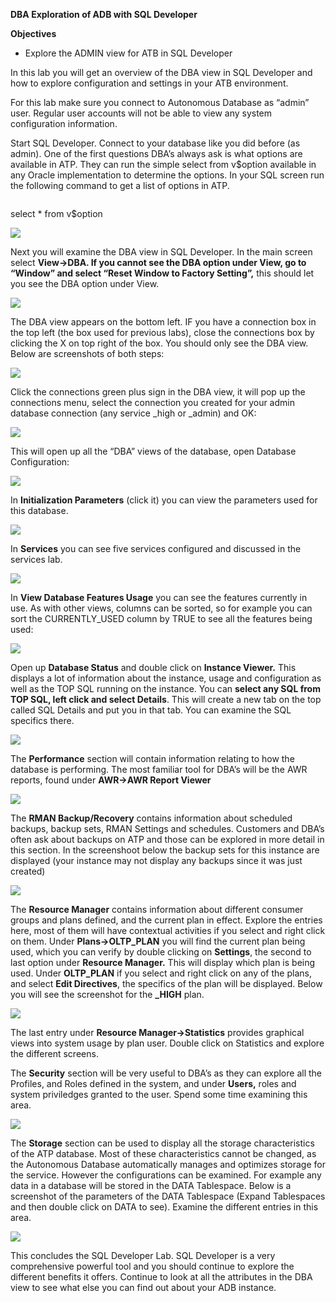 ﻿**DBA Exploration of ADB with SQL Developer**

**Objectives**

-   Explore the ADMIN view for ATB in SQL Developer

In this lab you will get an overview of the DBA view in SQL Developer and how to
explore configuration and settings in your ATB environment.

For this lab make sure you connect to Autonomous Database as “admin” user.
Regular user accounts will not be able to view any system configuration
information.

Start SQL Developer. Connect to your database like you did before (as admin).
One of the first questions DBA’s always ask is what options are available in
ATP. They can run the simple select from v\$option available in any Oracle
implementation to determine the options. In your SQL screen run the following
command to get a list of options in ATP.



```test code
```
select \* from v\$option

![](media/95f22130d2794dc209e0110f766b2fb5.png)

Next you will examine the DBA view in SQL Developer. In the main screen select
**View-\>DBA. If you cannot see the DBA option under View, go to “Window” and
select “Reset Window to Factory Setting”,** this should let you see the DBA
option under View.

![](media/a4e987ffc3cf0930c96348f6b9965214.png)

The DBA view appears on the bottom left. IF you have a connection box in the top
left (the box used for previous labs), close the connections box by clicking the
X on top right of the box. You should only see the DBA view. Below are
screenshots of both steps:

![](media/3717a4021a216e02b02233fe2492c7f2.png)

Click the connections green plus sign in the DBA view, it will pop up the
connections menu, select the connection you created for your admin database
connection (any service \_high or \_admin) and OK:

![](media/03eff2af47a98bab1260915d5c37f659.png)

This will open up all the “DBA” views of the database, open Database
Configuration:

![](media/ebbc8a8a5aa50b50b7b3aa4dbed90ef1.png)

In **Initialization Parameters** (click it) you can view the parameters used for
this database.

![](media/a2478beab826088901fb775e0acb0ebf.png)

In **Services** you can see five services configured and discussed in the
services lab.

![](media/b1c756a1ad650d253802b07208fa7a9a.png)

In **View Database Features Usage** you can see the features currently in use.
As with other views, columns can be sorted, so for example you can sort the
CURRENTLY_USED column by TRUE to see all the features being used:

![](media/7e6b836e9f3b8f6781ed545b2385b158.png)

Open up **Database Status** and double click on **Instance Viewer.** This
displays a lot of information about the instance, usage and configuration as
well as the TOP SQL running on the instance. You can **select any SQL from TOP
SQL, left click and select Details**. This will create a new tab on the top
called SQL Details and put you in that tab. You can examine the SQL specifics
there.

![](media/a9db1b0611fb38ec2a34919c10676cb7.png)

The **Performance** section will contain information relating to how the
database is performing. The most familiar tool for DBA’s will be the AWR
reports, found under **AWR-\>AWR Report Viewer**

![](media/f320dc357698e43cb49167a7b88c6652.png)

The **RMAN Backup/Recovery** contains information about scheduled backups,
backup sets, RMAN Settings and schedules. Customers and DBA’s often ask about
backups on ATP and those can be explored in more detail in this section. In the
screenshoot below the backup sets for this instance are displayed (your instance
may not display any backups since it was just created)

![](media/c1b43e3b7481ef1212b202e959f6861d.png)

The **Resource Manager** contains information about different consumer groups
and plans defined, and the current plan in effect. Explore the entries here,
most of them will have contextual activities if you select and right click on
them. Under **Plans-\>OLTP_PLAN** you will find the current plan being used,
which you can verify by double clicking on **Settings**, the second to last
option under **Resource Manager.** This will display which plan is being used.
Under **OLTP_PLAN** if you select and right click on any of the plans, and
select **Edit Directives**, the specifics of the plan will be displayed. Below
you will see the screenshot for the **\_HIGH** plan.

![](media/804725f72580eac6209ea5e79300bd21.png)

The last entry under **Resource Manager-\>Statistics** provides graphical views
into system usage by plan user. Double click on Statistics and explore the
different screens.

The **Security** section will be very useful to DBA’s as they can explore all
the Profiles, and Roles defined in the system, and under **Users,** roles and
system priviledges granted to the user. Spend some time examining this area.

![](media/dab2281d80c02a668aae311babeb2816.png)

The **Storage** section can be used to display all the storage characteristics
of the ATP database. Most of these characteristics cannot be changed, as the
Autonomous Database automatically manages and optimizes storage for the service.
However the configurations can be examined. For example any data in a database
will be stored in the DATA Tablespace. Below is a screenshot of the parameters
of the DATA Tablespace (Expand Tablespaces and then double click on DATA to
see). Examine the different entries in this area.

![](media/30429692aa1e3208160eaed105810d2e.png)

This concludes the SQL Developer Lab. SQL Developer is a very comprehensive
powerful tool and you should continue to explore the different benefits it
offers. Continue to look at all the attributes in the DBA view to see what else
you can find out about your ADB instance.
